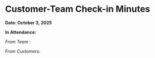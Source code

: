 
# Customer-Team Check-in Minutes

**Date: October 3, 2025**

**In Attendance:**  

*From Team :*  

*From Customers:*
